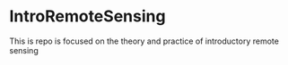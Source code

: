 # IntroRemoteSensing
This is repo is focused on the theory and practice of introductory remote sensing
